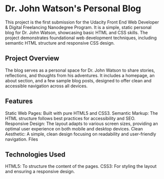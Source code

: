 # Dr. John Watson's Personal Blog
This project is the first submission for the Udacity Front End Web Developer & Digital Freelancing Nanodegree Program. It is a simple, static personal blog for Dr. John Watson, showcasing basic HTML and CSS skills. The project demonstrates foundational web development techniques, including semantic HTML structure and responsive CSS design.

## Project Overview
The blog serves as a personal space for Dr. John Watson to share stories, reflections, and thoughts from his adventures. It includes a homepage, an about section, and a few sample blog posts, designed to offer clean and accessible navigation across all devices.

## Features
Static Web Pages: Built with pure HTML5 and CSS3.
Semantic Markup: The HTML structure follows best practices for accessibility and SEO.
Responsive Design: The layout adapts to various screen sizes, providing an optimal user experience on both mobile and desktop devices.
Clean Aesthetic: A simple, clean design focusing on readability and user-friendly navigation.
Files

## Technologies Used
HTML5: To structure the content of the pages.
CSS3: For styling the layout and ensuring a responsive design.
